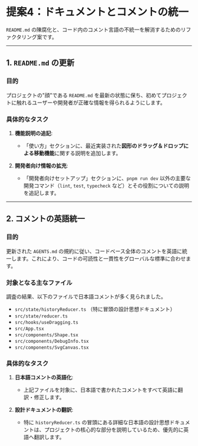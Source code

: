 # 提案4：ドキュメントとコメントの統一

`README.md` の陳腐化と、コード内のコメント言語の不統一を解消するためのリファクタリング案です。

---

## 1. `README.md` の更新

### 目的

プロジェクトの"顔"である `README.md` を最新の状態に保ち、初めてプロジェクトに触れるユーザーや開発者が正確な情報を得られるようにします。

### 具体的なタスク

1.  **機能説明の追記**:
    - 「使い方」セクションに、最近実装された**図形のドラッグ＆ドロップによる移動機能**に関する説明を追加します。

2.  **開発者向け情報の拡充**:
    - 「開発者向けセットアップ」セクションに、`pnpm run dev` 以外の主要な開発コマンド（`lint`, `test`, `typecheck` など）とその役割についての説明を追記します。

---

## 2. コメントの英語統一

### 目的

更新された `AGENTS.md` の規約に従い、コードベース全体のコメントを英語に統一します。これにより、コードの可読性と一貫性をグローバルな標準に合わせます。

### 対象となる主なファイル

調査の結果、以下のファイルで日本語コメントが多く見られました。

- `src/state/historyReducer.ts` （特に冒頭の設計思想ドキュメント）
- `src/state/reducer.ts`
- `src/hooks/useDragging.ts`
- `src/App.tsx`
- `src/components/Shape.tsx`
- `src/components/DebugInfo.tsx`
- `src/components/SvgCanvas.tsx`

### 具体的なタスク

1.  **日本語コメントの英語化**:
    - 上記ファイルを対象に、日本語で書かれたコメントをすべて英語に翻訳・修正します。

2.  **設計ドキュメントの翻訳**:
    - 特に `historyReducer.ts` の冒頭にある詳細な日本語の設計思想ドキュメントは、プロジェクトの核心的な部分を説明しているため、優先的に英語へ翻訳します。
